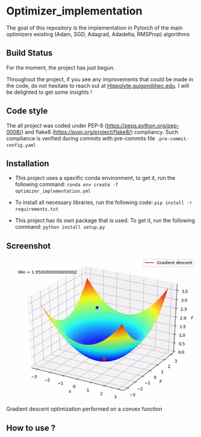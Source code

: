 # Optimizer_implementation

The goal of this repository is the implementation in Pytorch of the main optimizers existing (Adam, SGD, Adagrad, Adadelta, RMSProp) algorithms

## Build Status

For the moment, the project has just begun.

Throughout the project, if you see any improvements that could be made in the code, do not hesitate to reach out at
Hippolyte.guigon@hec.edu. I will be delighted to get some insights !

## Code style

The all project was coded under PEP-8 (https://peps.python.org/pep-0008/) and flake8 (https://pypi.org/project/flake8/) compliancy. Such compliance is verified during commits with pre-commits file ```.pre-commit-config.yaml```

## Installation

* This project uses a specific conda environment, to get it, run the following command: ```conda env create -f optimizer_implementation.yml```

* To install all necessary libraries, run the following code: ```pip install -r requirements.txt```

* This project has its own package that is used. To get it, run the following command: ```python install setup.py```

## Screenshot

![Adam optimization](ressources/Adam.gif)

Gradient descent optimization performed on a convex function

## How to use ?
